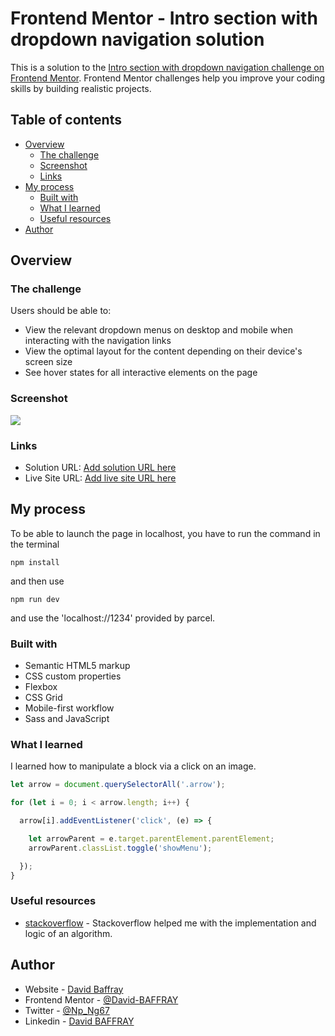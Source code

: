 # Frontend Mentor - Intro section with dropdown navigation solution

This is a solution to the [Intro section with dropdown navigation challenge on Frontend Mentor](https://www.frontendmentor.io/challenges/intro-section-with-dropdown-navigation-ryaPetHE5). Frontend Mentor challenges help you improve your coding skills by building realistic projects. 

## Table of contents

- [Overview](#overview)
  - [The challenge](#the-challenge)
  - [Screenshot](#screenshot)
  - [Links](#links)
- [My process](#my-process)
  - [Built with](#built-with)
  - [What I learned](#what-i-learned)
  - [Useful resources](#useful-resources)
- [Author](#author)

## Overview

### The challenge

Users should be able to:

- View the relevant dropdown menus on desktop and mobile when interacting with the navigation links
- View the optimal layout for the content depending on their device's screen size
- See hover states for all interactive elements on the page

### Screenshot

![](.images/screenshot.png)

### Links

- Solution URL: [Add solution URL here](https://your-solution-url.com)
- Live Site URL: [Add live site URL here](https://your-live-site-url.com)

## My process

To be able to launch the page in localhost, you have to run the command in the terminal 

``npm install``

and then use 

``npm run dev``

and use the 'localhost://1234' provided by parcel.

### Built with

- Semantic HTML5 markup
- CSS custom properties
- Flexbox
- CSS Grid
- Mobile-first workflow
- Sass and JavaScript

### What I learned

I learned how to manipulate a block via a click on an image.

```js
let arrow = document.querySelectorAll('.arrow');

for (let i = 0; i < arrow.length; i++) {

  arrow[i].addEventListener('click', (e) => {

    let arrowParent = e.target.parentElement.parentElement;
    arrowParent.classList.toggle('showMenu');

  });
}
```

### Useful resources

- [stackoverflow](https://stackoverflow.com/) - Stackoverflow helped me with the implementation and logic of an algorithm.

## Author

- Website - [David Baffray](https://david-baffray.github.io/)
- Frontend Mentor - [@David-BAFFRAY](https://www.frontendmentor.io/profile/David-BAFFRAY)
- Twitter - [@Np_Ng67](https://twitter.com/Np_Ng67)
- Linkedin - [David BAFFRAY](https://www.linkedin.com/in/david-baffray-189b6422b/)

